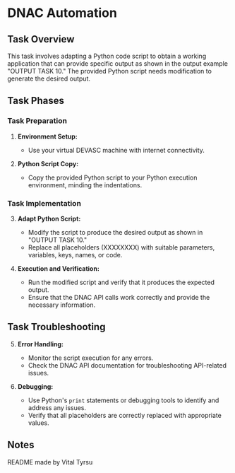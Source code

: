 # DNAC Automation

## Task Overview

This task involves adapting a Python code script to obtain a working application that can provide specific output as shown in the output example "OUTPUT TASK 10." The provided Python script needs modification to generate the desired output.

## Task Phases

### Task Preparation

1. **Environment Setup:**
   - Use your virtual DEVASC machine with internet connectivity.

2. **Python Script Copy:**
   - Copy the provided Python script to your Python execution environment, minding the indentations.

### Task Implementation

3. **Adapt Python Script:**
   - Modify the script to produce the desired output as shown in "OUTPUT TASK 10."
   - Replace all placeholders (XXXXXXXX) with suitable parameters, variables, keys, names, or code.

4. **Execution and Verification:**
   - Run the modified script and verify that it produces the expected output.
   - Ensure that the DNAC API calls work correctly and provide the necessary information.

## Task Troubleshooting

5. **Error Handling:**
   - Monitor the script execution for any errors.
   - Check the DNAC API documentation for troubleshooting API-related issues.

6. **Debugging:**
   - Use Python's `print` statements or debugging tools to identify and address any issues.
   - Verify that all placeholders are correctly replaced with appropriate values.

## Notes
README made by Vital Tyrsu
